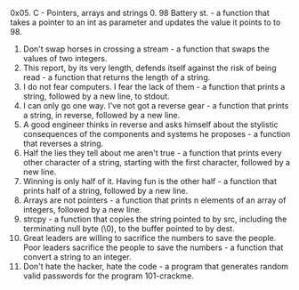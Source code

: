 0x05. C - Pointers, arrays and strings
0. 98 Battery st. - a function that takes a pointer to an int as parameter and updates the value it points to to 98.
1. Don't swap horses in crossing a stream -  a function that swaps the values of two integers.
2. This report, by its very length, defends itself against the risk of being read - a function that returns the length of a string.
3. I do not fear computers. I fear the lack of them -  a function that prints a string, followed by a new line, to stdout.
4. I can only go one way. I've not got a reverse gear - a function that prints a string, in reverse, followed by a new line.
5. A good engineer thinks in reverse and asks himself about the stylistic consequences of the components and systems he proposes -  a function that reverses a string.
6. Half the lies they tell about me aren't true - a function that prints every other character of a string, starting with the first character, followed by a new line.
7. Winning is only half of it. Having fun is the other half - a function that prints half of a string, followed by a new line.
8. Arrays are not pointers -  a function that prints n elements of an array of integers, followed by a new line.
9. strcpy - a function that copies the string pointed to by src, including the terminating null byte (\0), to the buffer pointed to by dest.
10. Great leaders are willing to sacrifice the numbers to save the people. Poor leaders sacrifice the people to save the numbers -  a function that convert a string to an integer.
11. Don't hate the hacker, hate the code - a program that generates random valid passwords for the program 101-crackme.
